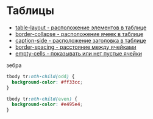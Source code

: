 <!-- Таблицы --------------------------------------------------------------------------------------------------------------------------------->

# Таблицы

- [table-layout - расположение элементов в таблице](./css-props.md#table-layout)
- [border-collapse - расположение ячеек в таблице](./css-props.md#border-collapse-таблицы)
- [caption-side - расположение заголовка в таблице](./css-props.md#caption-side)
- [border-spacing - расстояние между ячейками](./css-props.md/#border-spacing)
- [empty-cells - показывать или нет пустые ячейки](./css-props.md/#empty-cells)

зебра

```scss
tbody tr:nth-child(odd) {
  background-color: #ff33cc;
}

tbody tr:nth-child(even) {
  background-color: #e495e4;
}
```
